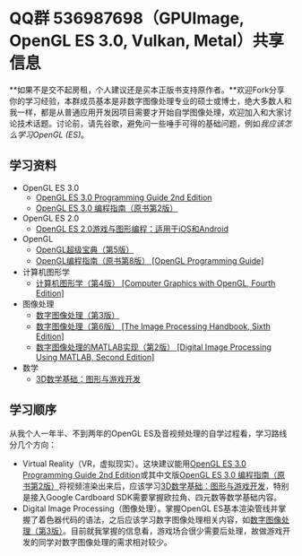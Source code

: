 # QQ群 536987698（GPUImage, OpenGL ES 3.0, Vulkan, Metal）共享信息

**如果不是交不起房租，个人建议还是买本正版书支持原作者。**欢迎Fork分享你的学习经验，本群成员基本是非数字图像处理专业的硕士或博士，绝大多数人和我一样，都是从普通应用开发因项目需要才开始自学图像处理，欢迎加入和大家讨论技术话题。讨论前，请先谷歌，避免问一些唾手可得的基础问题，例如*我应该怎么学习OpenGL (ES)*。

## 学习资料
- OpenGL ES 3.0
  - [OpenGL ES 3.0 Programming Guide 2nd Edition][1001]
  - [OpenGL ES 3.0 编程指南（原书第2版）][1002]
- OpenGL ES 2.0
  - [OpenGL ES 2.0游戏与图形编程：适用于iOS和Android][2001]
- OpenGL
  - [OpenGL超级宝典（第5版）][3001]
  - [OpenGL编程指南（原书第8版） [OpenGL Programming Guide]][3002]
- 计算机图形学
  - [计算机图形学（第4版） [Computer Graphics with OpenGL, Fourth Edition]][4001]
- 图像处理
  - [数字图像处理（第3版）][5001]
  - [数字图像处理（第6版） [The Image Processing Handbook, Sixth Edition]][5002]
  - [数字图像处理的MATLAB实现（第2版） [Digital Image Processing Using MATLAB, Second Edition]][5003]
- 数学
  - [3D数学基础：图形与游戏开发][6001]
  
## 学习顺序

从我个人一年半、不到两年的OpenGL ES及音视频处理的自学过程看，学习路线分几个方向：

- Virtual Reality（VR，虚拟现实）。这块建议能用[OpenGL ES 3.0 Programming Guide 2nd Edition][1001]或其中文版[OpenGL ES 3.0 编程指南（原书第2版）][1002]将视频渲染出来后，应该学习[3D数学基础：图形与游戏开发][6001]，特别是接入Google Cardboard SDK需要掌握欧拉角、四元数等数学基础内容。
- Digital Image Processing（图像处理）。掌握OpenGL ES基本渲染管线并掌握了着色器代码的语法，之后应该学习数字图像处理相关内容，如[数字图像处理（第3版）][5001]。目前就我掌握的信息看，游戏场合很少需要后处理，故做游戏开发的同学对数字图像处理的需求相对较少。
    
    
[1001]: https://www.amazon.com/OpenGL-3-0-Programming-Guide-2nd/dp/0321933885/ref=sr_1_fkmr1_1?ie=UTF8&qid=1482248097&sr=8-1-fkmr1&keywords=OpenGL+ES+3.0+Programming+Guide+Second+Edition "OpenGL ES 3.0 Programming Guide (2nd Edition)"
[1002]: https://item.jd.com/11655699.html "OpenGL ES 3.0 编程指南（原书第2版）"


[2001]: https://item.jd.com/11436548.html "OpenGL ES 2.0游戏与图形编程：适用于iOS和Android"


[3001]: https://item.jd.com/11008802.html "OpenGL超级宝典（第5版）"
[3002]: https://item.jd.com/11566287.html "OpenGL编程指南（原书第8版） [OpenGL Programming Guide]"


[4001]: https://item.jd.com/11591287.html "计算机图形学（第4版）"


[5001]: https://item.jd.com/10658649.html "数字图像处理（第3版）"
[5002]: https://item.jd.com/11517044.html "数字图像处理（第6版） [The Image Processing Handbook, Sixth Edition]"
[5003]: https://item.jd.com/11235302.html "数字图像处理的MATLAB实现（第2版） [Digital Image Processing Using MATLAB, Second Edition]"


[6001]: https://item.jd.com/10078629.html "3D数学基础：图形与游戏开发"